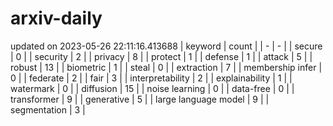 # arxiv-daily
updated on 2023-05-26 22:11:16.413688
| keyword | count |
| - | - |
| secure | 0 |
| security | 2 |
| privacy | 8 |
| protect | 1 |
| defense | 1 |
| attack | 5 |
| robust | 13 |
| biometric | 1 |
| steal | 0 |
| extraction | 7 |
| membership infer | 0 |
| federate | 2 |
| fair | 3 |
| interpretability | 2 |
| explainability | 1 |
| watermark | 0 |
| diffusion | 15 |
| noise learning | 0 |
| data-free | 0 |
| transformer | 9 |
| generative | 5 |
| large language model | 9 |
| segmentation | 3 |
